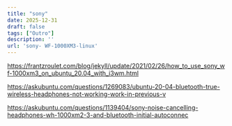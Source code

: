 ```yaml
---
title: "sony"
date: 2025-12-31
draft: false
tags: ["Outro"]
description: ''
url: 'sony- WF-1000XM3-linux'
---
```


https://frantzroulet.com/blog/jekyll/update/2021/02/26/how_to_use_sony_wf-1000xm3_on_ubuntu_20.04_with_i3wm.html

https://askubuntu.com/questions/1269083/ubuntu-20-04-bluetooth-true-wireless-headphones-not-working-work-in-previous-v

https://askubuntu.com/questions/1139404/sony-noise-cancelling-headphones-wh-1000xm2-3-and-bluetooth-initial-autoconnec
